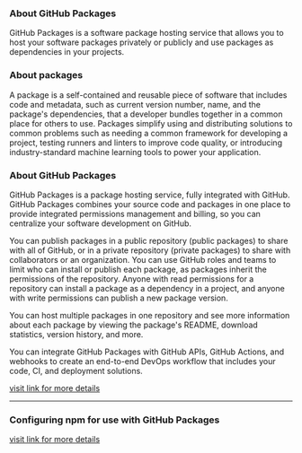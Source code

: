 
### About GitHub Packages
GitHub Packages is a software package hosting service that allows you to host your software packages privately or publicly and use packages as dependencies in your projects.

### About packages
A package is a self-contained and reusable piece of software that includes code and metadata, such as current version number, name, and the package's dependencies, that a developer bundles together in a common place for others to use. Packages simplify using and distributing solutions to common problems such as needing a common framework for developing a project, testing runners and linters to improve code quality, or introducing industry-standard machine learning tools to power your application.

### About GitHub Packages
GitHub Packages is a package hosting service, fully integrated with GitHub. GitHub Packages combines your source code and packages in one place to provide integrated permissions management and billing, so you can centralize your software development on GitHub.

You can publish packages in a public repository (public packages) to share with all of GitHub, or in a private repository (private packages) to share with collaborators or an organization. You can use GitHub roles and teams to limit who can install or publish each package, as packages inherit the permissions of the repository. Anyone with read permissions for a repository can install a package as a dependency in a project, and anyone with write permissions can publish a new package version.

You can host multiple packages in one repository and see more information about each package by viewing the package's README, download statistics, version history, and more.

You can integrate GitHub Packages with GitHub APIs, GitHub Actions, and webhooks to create an end-to-end DevOps workflow that includes your code, CI, and deployment solutions.

[visit link for more details](https://help.github.com/en/github/managing-packages-with-github-packages/about-github-packages)
***
### Configuring npm for use with GitHub Packages
[visit link for more details](https://help.github.com/en/github/managing-packages-with-github-packages/configuring-npm-for-use-with-github-packages)

